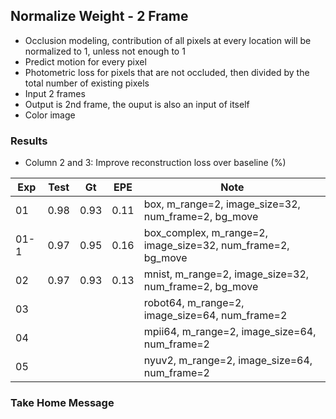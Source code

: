 ## Normalize Weight - 2 Frame 

- Occlusion modeling, contribution of all pixels at every location will be normalized to 1, unless not enough to 1 
- Predict motion for every pixel
- Photometric loss for pixels that are not occluded, then divided by the total number of existing pixels
- Input 2 frames
- Output is 2nd frame, the ouput is also an input of itself
- Color image

### Results

- Column 2 and 3: Improve reconstruction loss over baseline (%) 

| Exp  | Test | Gt   | EPE  | Note |
| ---- | ---- | ---- | ---- | ---- | 
| 01   | 0.98 | 0.93 | 0.11 | box, m_range=2, image_size=32, num_frame=2, bg_move |
| 01-1 | 0.97 | 0.95 | 0.16 | box_complex, m_range=2, image_size=32, num_frame=2, bg_move |
| 02   | 0.97 | 0.93 | 0.13 | mnist, m_range=2, image_size=32, num_frame=2, bg_move |
| 03 |  |  |  | robot64, m_range=2, image_size=64, num_frame=2 |
| 04 |  |  |  | mpii64, m_range=2, image_size=64, num_frame=2 |
| 05 |  |  |  | nyuv2, m_range=2, image_size=64, num_frame=2 |

### Take Home Message

